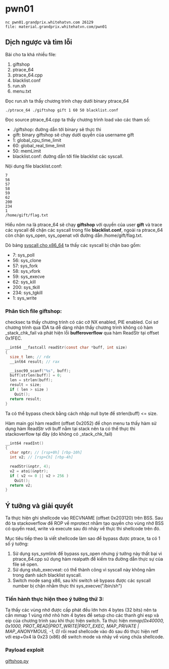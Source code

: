 # pwn01
```
nc pwn01.grandprix.whitehatvn.com 26129
file: material.grandprix.whitehatvn.com/pwn01
```
## Dịch ngược và tìm lỗi

Bài cho ta khá nhiều file:
1. giftshop
2. ptrace_64
3. ptrace_64.cpp
4. blacklist.conf
5. run.sh
6. menu.txt

Đọc run.sh ta thấy chương trình chạy dưới binary ptrace_64
```
./ptrace_64 ./giftshop gift 1 60 50 blacklist.conf
```
Đọc source ptrace_64.cpp ta thấy chương trình load vào các tham số:
* ./giftshop: đường dẫn tới binary sẽ thực thi
* gift: binary giftshop sẽ chạy dưới quyền của username gift
* 1: global_cpu_time_limit
* 60: global_real_time_limit
* 50: memLimit
* blacklist.conf: đường dẫn tới file blacklist các syscall.

Nội dung file blacklist.conf:
```
7
56
57
58
59
62
200
234
1
/home/gift/flag.txt
```

Hiểu nôm na là ptrace_64 sẽ chạy **giftshop** với quyền của user **gift** và trace các syscall để chặn các syscall trong file **blacklist.conf**, ngoài ra ptrace_64 còn chặn sys_open, sys_openat với đường dẫn /home/gift/flag.txt.

Dò bảng [syscall cho x86_64](http://blog.rchapman.org/posts/Linux_System_Call_Table_for_x86_64/) ta thấy các syscall bị chặn bao gồm:
* 7: sys_poll
* 56: sys_clone
* 57: sys_fork
* 58: sys_vfork
* 59: sys_execve
* 62: sys_kill
* 200: sys_tkill
* 234: sys_tgkill
* 1: sys_write

### Phân tích file giftshop:
checksec ta thấy chương trình có các cờ NX enabled, PIE enabled.
Coi sơ chương trình qua IDA ta dễ dàng nhận thấy chương trình không có hàm _stack_chk_fail và phát hiện lỗi **bufferoverflow** qua hàm ReadStr tại offset 0x1FEC.
```c
__int64 __fastcall readStr(const char *buff, int size)
{
  size_t len; // rdx
  __int64 result; // rax

  __isoc99_scanf("%s", buff);
  buff[strlen(buff)] = 0;
  len = strlen(buff);
  result = size;
  if ( len > size )
    Quit();
  return result;
}
```
Ta có thể bypass check bằng cách nhập null byte để strlen(buff) <= size.

Hàm main gọi hàm readInt (offset 0x2052) để chọn menu ta thấy hàm sử dụng hàm ReadStr với buff nằm tại stack nên ta có thể thực thi stackoverflow tại đây (do không có _stack_chk_fail)
```c
__int64 readInt()
{
  char nptr; // [rsp+0h] [rbp-10h]
  int v2; // [rsp+Ch] [rbp-4h]

  readStr(&nptr, 4);
  v2 = atoi(&nptr);
  if ( v2 <= 0 || v2 > 256 )
    Quit();
  return v2;
}
```

## Ý tưởng và giải quyết
Ta thực hiện ghi shellcode vào RECVNAME (offset 0x203120) trên BSS.
Sau đó ta stackoverflow để ROP về mprotect nhằm tạo quyền cho vùng nhớ BSS có quyền read, write và execute sau đó nhảy về thực thi shellcode trên đó.

Mục tiêu tiếp theo là viết shellcode làm sao để bypass được ptrace, ta có 1 số ý tưởng:
1. Sử dụng sys_symlink để bypass sys_open nhưng ý tưởng này thất bại vì ptrace_64.cpp sử dụng hàm realpath để kiểm tra đường dẫn thực sự của file sẽ open.
2. Sử dụng stub_execveat: có thể thành công vì syscall này không nằm trong danh sách blacklist syscall.
3. Switch mode sang x86, sau khi switch sẽ bypass được các syscall number bị chặn nhằm thực thi sys_execve("/bin/sh")

### Tiến hành thực hiện theo ý tưởng thứ 3:

Ta thấy các vùng nhớ được cấp phát đều lớn hơn 4 bytes (32 bits) nên ta cần mmap 1 vùng nhớ nhỏ hơn 4 bytes để setup cho các thanh ghi esp và eip của chương trình sau khi thực hiện switch.
Ta thực hiện *mmap(0x40000, 0x1000, PROT_READ|PROT_WRITE|PROT_EXEC, MAP_PRIVATE | MAP_ANONYMOUS, -1, 0)* rồi read shellcode vào đó sau đó thực hiện retf với esp+0x4 là 0x23 (x86) để switch mode và nhảy về vùng chứa shellcode.

### Payload exploit
[giftshop.py](https://github.com/phieulang1993/ctf-writeups/blob/master/2018/WhiteHatGrandPrix2018quals/giftshop_pwn01/giftshop.py)